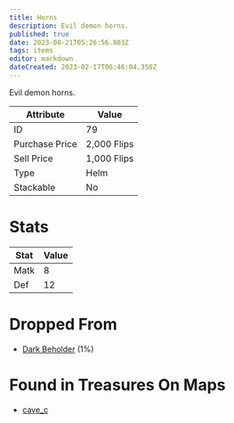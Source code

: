 ```yaml
---
title: Horns
description: Evil demon horns.
published: true
date: 2023-08-21T05:26:56.803Z
tags: items
editor: markdown
dateCreated: 2023-02-17T06:46:04.350Z
---
```


Evil demon horns.

|Attribute|Value|
|-|-|
|ID|79|
|Purchase Price|2,000 Flips|
|Sell Price|1,000 Flips|
|Type|Helm|
|Stackable|No|

# Stats
|Stat|Value|
|-|-|
|Matk|8|
|Def|12|

# Dropped From
 * [Dark Beholder](/monsters/dark-beholder) (1%)

# Found in Treasures On Maps
 * [cave_c](/maps/cave_c)